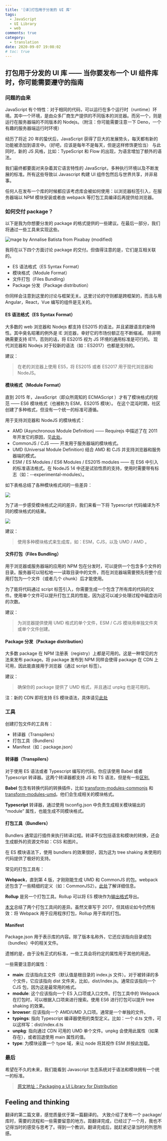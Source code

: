 ```yaml
---
title: '[译]打包用于分发的 UI 库'
tags:
  - JavaScript
  - UI Library
  - web
comments: true
category:
  - translation
date: 2020-09-07 19:08:02
# toc: true
---
```

<!-- **索引**
- [翻译正文](#title)
    - [问题的由来](#problemfrom)
    - [如何交付 package？](#deliverypackage)
        - [ES 语法格式](#esmodule)
        - [模块格式](#moduleformat)
        - [文件打包](#filebund)
        - [Package 分发](#packdisbution)
    - [工具](#tool)
        - [转译器](#transpiler)
        - [打包工具](#bundtool)
        - [Manifest](#manifest)
    - [最后](#last)
- [Feeling and thinking](#feel) -->

## <a id="title"></a>打包用于分发的 UI 库 —— 当你要发布一个 UI 组件库时，你可能需要遵守的指南

### <a id="problemfrom"></a>问题的由来

JavaScript 有个特性：对于相同的代码，可以运行在多个运行时（runtime）环境。其中一个环境，是由众多厂商生产提供的不同版本的浏览器。而另一个，则是运行在服务器端的不同版本的 Nodejs。（附注：你可能需要注意一下 Deno，一个有趣的服务器端运行时环境）

经历了将近 20 年的蛰伏后，JavaScript 获得了巨大的发展势头，每天都有新的功能被添加到语言中。（好吧，应该是每年不是每天，但是这样修饰更恰当） 与此同时，新的 JS 风格，比如：TypeScript 和 Flow 的出现，为语言增加了额外的语法。

我们最终都要面对夹杂着其它语言特性的 JavaScript，多种执行环境以及不断发展的标准。所有这些导致以 Javascript 构建 UI 组件包然后与世界共享，并非易事。

任何人在发布一个库的时候都应该考虑库会被如何使用：以浏览器标签引入，在服务器端以 NPM 模块安装或者由 webpack 等打包工具编译后再提供给浏览器。

### <a id="deliverypackage"></a>如何交付 package？

以下是我为你想要分发的 package 的格式提供的一些建议。在最后一部分，我们将通过一些工具来实现这些。

![mage by [Annalise Batista](https://pixabay.com/users/AnnaliseArt-7089643/?utm_source=link-attribution&amp;utm_medium=referral&amp;utm_campaign=image&amp;utm_content=5293336) from [Pixabay](https://pixabay.com/?utm_source=link-attribution&amp;utm_medium=referral&amp;utm_campaign=image&amp;utm_content=5293336) (modified)](https://cdn-images-1.medium.com/max/2560/1*xPmTGN5rwQH_IQ94TRIhmw.png)

我将在以下四个方面讨论 package 的交付。但值得注意的是，它们是互相关联的。

* ES 语法格式（ES Syntax Format）
* 模块格式（Module Format）
* 文件打包（Files Bundling）
* Package 分发（Package distribution）

你同样会注意到这里的讨论与框架无关。这里讨论的守则都是跨框架的，而且与用 Angular，React，Vue 编写的组件是无关的。

#### <a id="esmodule"></a>ES 语法格式（ES Syntax Format）

大多数的 web 浏览器和 Nodejs 都支持 ES2015 的语法，并且紧跟语言的新特性。其中臭名昭著的例外是 IE 浏览器，幸好它的市场份额正在不断缩减。 除非明确需要支持 IE11，否则的话，将 ES2015 视为 JS 环境的通用标准是可行的。 现代浏览器和 Nodejs 对于较新的语法（如：ES2017）也都是支持的。

建议：

> 在老的浏览器上使用 ES5，将 ES2015 或者 ES2017 用于现代浏览器和 NodeJS。

#### <a id="moduleformat"></a>模块格式（Module Format）

直到 2015 年，JavaScript（即众所周知的 ECMAScript ）才有了模块格式的规范 —— ES6 模块格式（也被称为 ESM，ES2015 模块）。 在这个混沌时期，社区创建了多种格式，但没有一个统一的标准可遵循。

用于支持浏览器和 NodeJS 的模块格式：

* AMD (Asynchronous Module Definition) —— Requirejs 中描述了在 2011 年开发它的原因，见[此处](https://requirejs.org/docs/whyamd.html)。
* CommonJS / CJS —— 开发用于服务器端的模块格式。
* UMD (Universal Module Definition) 结合 AMD 和 CJS 并支持浏览器和服务器端的模式。
* ESM / ES Modules / ES6 Modules / ES2015 modules —— 在 ES6 中引入的标准语法格式。在 NodeJS 14 中还是试验性质的支持，使用时需要带有标志（如：--experimental-modules）。

如下表格总结了各种模块格式间的一些差异：

![](https://cdn-images-1.medium.com/max/2000/1*ohOcheaTdGZpG4nnK97swg.png)

为了进一步感受模块格式之间的差异，我们来看一下将 Typescript 代码编译为不同的模块格式的结果。

![](https://cdn-images-1.medium.com/max/2000/1*X9Mvq1jM5-uw__W6WABTTQ.png)

建议：

> 使用多种模块格式来生成库，如：ESM，CJS，以及 UMD / AMD 。

#### <a id="filebund"></a>文件打包（Files Bundling）

用于浏览器或服务器端的应用的 NPM 包在分发时，可以提供一个包含多个文件的目录。服务器可以轻松地一一读取目录中的文件，而在浏览器端需要预先将整个应用打包为一个文件（或者几个 chunk）后才能使用。

为了能将代码通过 script 标签引入，你需要生成一个包含了所有库的代码的文件。使用单个文件可以提升打包工具的性能，因为这可以减少处理过程中磁盘访问的次数。

建议：

> 为浏览器提供使用 UMD 格式的单个文件，ESM / CJS 模块用单独文件夹或单个文件创建。

#### <a id="packdisbution"></a>Package 分发（Package distribution）

大多数 package 在 NPM 注册表（registry）上都是可用的。这是一种常见的方法来发布 package。将 package 发布到 NPM 同样会使得 package 在 CDN 上可用，因此能直接用于浏览器（通过 script 标签）。

建议：

> 确保你的 package 提供了 UMD 格式，并且通过 unpkg 也是可用的。

注：新的 CDN 即将支持 ES 模块语法，具体请见[此处](https://www.pika.dev/)

### <a id="tool"></a>工具

创建打包文件的工具有：

* 转译器（Transpilers）
* 打包工具（Bundlers）
* Manifest（如：package.json）

#### <a id="transpiler"></a>转译器（Transpilers）

对于使用 ES 语法或者 Typescript 编写的代码，你应该使用 Babel 或者 Typescript 转译器。这两个转译器都支持 JS 和 TS 语法，但是有一些[区别](https://blog.logrocket.com/choosing-between-babel-and-typescript-4ed1ad563e41/#:~:text=TypeScript%20by%20default%20compiles%20an,that%20require%20reading%20multiple%20files.&text=A%20const%20enum%20is%20an%20enum%20that%20TypeScript%20compiles%20away%20to%20nothing)[.](https://blog.logrocket.com/choosing-between-babel-and-typescript-4ed1ad563e41/#:~:text=TypeScript%20by%20default%20compiles%20an,that%20require%20reading%20multiple%20files.&text=A%20const%20enum%20is%20an%20enum%20that%20TypeScript%20compiles%20away%20to%20nothing.)

**Babel** 包含有转换代码的转换插件，比如 [transform-modules-commonjs](https://babeljs.io/docs/en/babel-plugin-transform-modules-commonjs) 和 [transform-modules-umd](https://babeljs.io/docs/en/babel-plugin-transform-modules-umd)。他们会生成相关的模块格式。

**Typescript** 转译器，通过使用 tsconfig.json 中负责生成相关模块输出的 “module” 属性，也能生成不同模块格式。

#### <a id="bundtool"></a>打包工具（Bundlers）

Bundlers 通常运行插件来执行转译过程。转译不仅包括语言和模块的转换，还会生成额外的资源文件如：CSS 和图片。

在 ES 模块语法下，使用 bundlers 的效果很好，因为这为 tree shaking 未使用的代码提供了极好的支持。

常见的打包工具有：

**Webpack**，直到第 4 版，才刚刚能生成 UMD 和 CommonJS 的包。webpack 还包含了一些精细的定义（如：CommonJS2）。[此处](https://webpack.js.org/configuration/output/#outputlibrarytarget)了解详细信息。

**Rollup** 是另一个打包工具。Rollup 可以将 ES 模块作为[输出格式](https://rollupjs.org/guide/en/#outputformat)导出。

[本文](https://medium.com/webpack/webpack-and-rollup-the-same-but-different-a41ad427058c)总结了两个打包工具间的差异。虽然文章写于 2017，但其结论如今仍然有效：将 Webpack 用于应用程序打包，Rollup 用于库的打包。

#### <a id="manifest"></a>Manifest

Package.json 用于表示库的内容。除了版本名称外，它还应该指向目录或包（bundles）中的相关文件。

遗憾的是，由于没有正式的标准，一些工具会将约定的属性用于其他的用途。

一些需要注意的属性：

* **main**: 应该指向主文件（默认值是根目录的 index.js 文件）。对于被转译的多个文件，它应该指向 dist 文件夹，比如，dist/index.js。通常应该指向一个 CJS 包，因为这是最常用的格式。
* **module**: 这个应该指向一个 ES 入口项或入口文件。打包工具中的 Webpack 在打包时，可以根据入口项来进行搜索。使用 ES6 进行打包可以提升 tree shaking 的效果。
* **browser**: 应该指向一个 AMD/UMD 入口项。通常是一个单独的文件。
* **typings**: 指向 Typescript 编译器使用的类型定义。比如：一个 d.ts 文件，可以这样写：dist/index.d.ts
* **unpkg**: 指向通过 CDN 可用的 UMD 单个文件。unpkg 会使用此属性（如果存在），或者回退使用 main 属性的值。
* **type**: 为模块设置一个 type 域，来让 node 将其视作 ESM 并按此加载。

### <a id="last"></a>最后

希望在不久的未来，我们能看到 Javascript 生态系统对于语法和模块拥有一个统一的标准。

> [原文地址：Packaging a UI Library for Distribution](https://blog.bitsrc.io/packaging-a-ui-library-for-distribution-d153219def28)

## <a id="feel"></a>Feeling and thinking
翻译的第二篇文章，感觉质量优于第一篇翻译的。
大致介绍了发布一个 package/库时，需要的流程和一些需要留意的地方。距翻译完成，已经过了一个月，我也不记得当时的感受与思考了。得到一个教训，翻译完成后，就赶紧记录当时的所思所感。